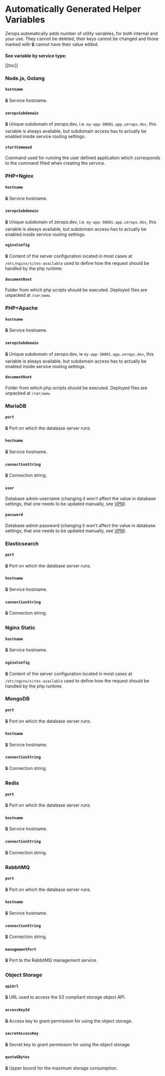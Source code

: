 # Automatically Generated Helper Variables


Zerops automatically adds number of utility variables, for both internal and your
use. They cannot be deleted, their keys cannot be changed and those marked with 🔒 cannot have their value edited.


**See variable by service type:**

[[toc]]

### Node.js, Golang

#### `hostname`
🔒 Service hostname.

#### `zeropsSubdomain`
🔒 Unique subdomain of zerops.dev, i.e. `my-app-30001.app.zerops.dev`, this variable is always available, but subdomain access has to actually be enabled inside service routing settings.

#### `startCommand`
Command used for running the user defined application which corresponds to the command filled when creating the service.

###  PHP+Nginx

#### `hostname`
🔒 Service hostname.

#### `zeropsSubdomain`
🔒 Unique subdomain of zerops.dev, i.e. `my-app-30001.app.zerops.dev`, this variable is always available, but subdomain access has to actually be enabled inside service routing settings.

#### `nginxConfig`
🔒 Content of the server configuration located in most cases at `/etc/nginx/sites-available` used to define how the request should be handled by the php runtime.

#### `documentRoot`
Folder from which php scripts should be executed. Deployed files are unpacked at `/var/www`.


###  PHP+Apache

#### `hostname`
🔒 Service hostname.

#### `zeropsSubdomain`
🔒 Unique subdomain of zerops.dev, ie `my-app-30001.app.zerops.dev`, this variable is always available, but subdomain access has to actually be enabled inside service routing settings.

#### `documentRoot`
Folder from which php scripts should be executed. Deployed files are unpacked at `/var/www`.


### MariaDB

#### `port`
🔒 Port on which the database server runs.

#### `hostname`
🔒 Service hostname.

#### `connectionString`
🔒 Connection string.

#### `user`
Database admin username (changing it won't affect the value in database settings, that one needs to be updated manually, see [VPN](/documentation/cli/vpn.html)).

#### `password`
Database admin password (changing it won't affect the value in database settings, that one needs to be updated manually, see [VPN](/documentation/cli/vpn.html)).


### Elasticsearch

#### `port`
🔒 Port on which the database server runs.

#### `hostname`
🔒 Service hostname.

#### `connectionString`
🔒 Connection string.


### Nginx Static

#### `hostname`
🔒 Service hostname.

#### `nginxConfig`
🔒 Content of the server configuration located in most cases at `/etc/nginx/sites-available` used to define how the request should be handled by the php runtime.


### MongoDB

#### `port`
🔒 Port on which the database server runs.

#### `hostname`
🔒 Service hostname.

#### `connectionString`
🔒 Connection string.


### Redis

#### `port`
🔒 Port on which the database server runs.

#### `hostname`
🔒 Service hostname.

#### `connectionString`
🔒 Connection string.


### RabbitMQ

#### `port`
🔒 Port on which the database server runs.

#### `hostname`
🔒 Service hostname.

#### `connectionString`
🔒 Connection string.

#### `managementPort`
🔒 Port to the RabbitMQ management service.


### Object Storage

#### `apiUrl`
🔒 URL used to access the S3 compliant storage object API.

#### `accessKeyId`
🔒 Access key to grant permission for using the object storage.

#### `secretAccessKey`
🔒 Secret key to grant permission for using the object storage.

#### `quotaGBytes`
🔒 Upper bound for the maximum storage consumption.
